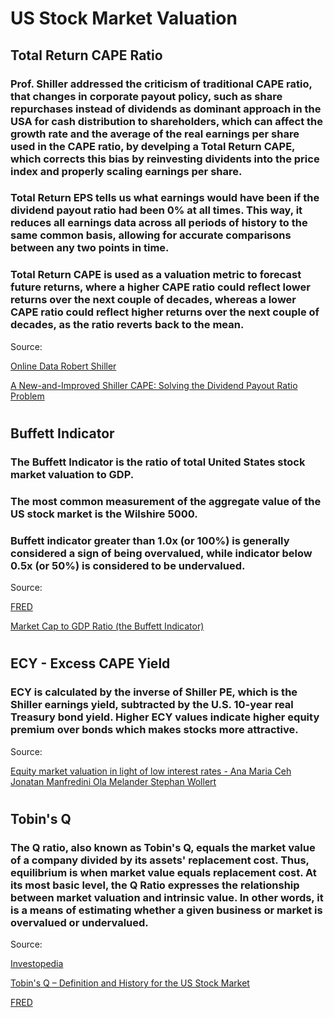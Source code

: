 # US Stock Market Valuation
## Total Return CAPE Ratio

### Prof. Shiller addressed the criticism of traditional CAPE ratio, that changes in corporate payout policy, such as share repurchases instead of dividends as dominant approach in the USA for cash distribution to shareholders, which can affect the growth rate and the average of the real earnings per share used in the CAPE ratio, by develping a Total Return CAPE, which corrects this bias by reinvesting dividents into the price index and properly scaling earnings per share.

### Total Return EPS tells us what earnings would have been if the dividend payout ratio had been 0% at all times. This way, it reduces all earnings data across all periods of history to the same common basis, allowing for accurate comparisons between any two points in time.

 ### Total Return CAPE is used as a valuation metric to forecast future returns, where a higher CAPE ratio could reflect lower returns over the next couple of decades, whereas a lower CAPE ratio could reflect higher returns over the next couple of decades, as the ratio reverts back to the mean.

Source:

[Online Data Robert Shiller](http://www.econ.yale.edu/~shiller/data.htm)
 
[A New-and-Improved Shiller CAPE: Solving the Dividend Payout Ratio Problem](http://www.philosophicaleconomics.com/2015/03/payout/)
#
## Buffett Indicator

### The Buffett Indicator is the ratio of total United States stock market valuation to GDP.
### The most common measurement of the aggregate value of the US stock market is the Wilshire 5000.
### Buffett indicator greater than 1.0x (or 100%) is generally considered a sign of being overvalued, while indicator below 0.5x (or 50%) is considered to be undervalued. 

Source:

[FRED](https://fred.stlouisfed.org/graph/?g=qLC)

[Market Cap to GDP Ratio (the Buffett Indicator)](https://corporatefinanceinstitute.com/resources/knowledge/valuation/market-cap-to-gdp-buffett-indicator/)
#
## ECY - Excess CAPE Yield 

### ECY is calculated by the inverse of Shiller PE, which is the Shiller earnings yield, subtracted by the U.S. 10-year real Treasury bond yield. Higher ECY values indicate higher equity premium over bonds which makes stocks more attractive.
Source: 

[Equity market valuation in light of low interest rates - Ana Maria Ceh Jonatan Manfredini Ola Melander Stephan Wollert](https://www.riksbank.se/globalassets/media/rapporter/staff-memo/engelska/2021/equity-market-valuation-in-light-of-low-interest-rates.pdf)
#
## Tobin's Q 

### The Q ratio, also known as Tobin's Q, equals the market value of a company divided by its assets' replacement cost. Thus, equilibrium is when market value equals replacement cost. At its most basic level, the Q Ratio expresses the relationship between market valuation and intrinsic value. In other words, it is a means of estimating whether a given business or market is overvalued or undervalued.
Source: 

[Investopedia](https://www.investopedia.com/terms/q/qratio.asp)

[Tobin's Q – Definition and History for the US Stock Market](https://dqydj.com/tobins-q/)

[FRED](https://www.federalreserve.gov/releases/z1/)
